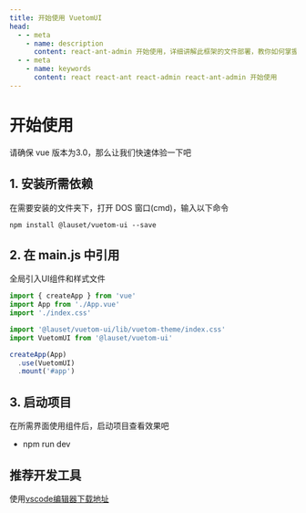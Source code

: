 ```yaml
--- 
title: 开始使用 VuetomUI
head:
  - - meta
    - name: description
      content: react-ant-admin 开始使用，详细讲解此框架的文件部署，教你如何掌握框架的工作流程，快速上手。
  - - meta
    - name: keywords
      content: react react-ant react-admin react-ant-admin 开始使用
---
```

# 开始使用

请确保 vue 版本为3.0，那么让我们快速体验一下吧


## **1.** 安装所需依赖

在需要安装的文件夹下，打开 DOS 窗口(cmd)，输入以下命令

```shell
npm install @lauset/vuetom-ui --save
```


## **2.** 在 main.js 中引用

全局引入UI组件和样式文件

```javascript
import { createApp } from 'vue'
import App from './App.vue'
import './index.css'

import '@lauset/vuetom-ui/lib/vuetom-theme/index.css'
import VuetomUI from '@lauset/vuetom-ui'

createApp(App)
  .use(VuetomUI)
  .mount('#app')
```

## **3.** 启动项目

在所需界面使用组件后，启动项目查看效果吧

- npm run dev


## 推荐开发工具

使用[vscode编辑器](https://code.visualstudio.com/)[下载地址](https://blog.csdn.net/bielaiwuyang1999/article/details/117814237)
